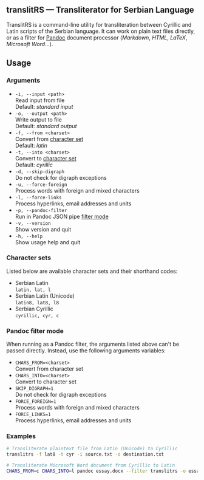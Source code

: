 ## translitRS — Transliterator for Serbian Language

TranslitRS is a command-line utility for transliteration between Cyrillic and Latin scripts of the Serbian language. It can work on plain text files directly, or as a filter for [Pandoc](https://pandoc.org/) document processor (*Markdown*, *HTML*, *LaTeX*, *Microsoft Word*...).

## Usage

### Arguments
  
- `-i, --input <path>` \
  Read input from file \
  Default: *standard input*
- `-o, --output <path>` \
  Write output to file \
  Default: *standard output*
- `-f, --from <charset>` \
  Convert from [character set](#character-sets) \
  Default: *latin*
- `-t, --into <charset>` \
  Convert to [character set](#character-sets) \
  Default: *cyrillic*
- `-d, --skip-digraph` \
  Do not check for digraph exceptions
- `-u, --force-foreign` \
  Process words with foreign and mixed characters
- `-l, --force-links` \
  Process hyperlinks, email addresses and units
- `-p, --pandoc-filter` \
  Run in Pandoc JSON pipe [filter mode](#pandoc-filter-mode)
- `-v, --version` \
  Show version and quit
- `-h, --help` \
  Show usage help and quit

### Character sets

Listed below are available character sets and their shorthand codes:

- Serbian Latin \
  `latin, lat, l`
- Serbian Latin (Unicode) \
  `latin8, lat8, l8`
- Serbian Cyrillic \
  `cyrillic, cyr, c`

### Pandoc filter mode

When running as a Pandoc filter, the arguments listed above can't be passed directly. Instead, use the following arguments variables:

- `CHARS_FROM=<charset>` \
Convert from character set
- `CHARS_INTO=<charset>` \
Convert to character set
- `SKIP_DIGRAPH=1` \
Do not check for digraph exceptions
- `FORCE_FOREIGN=1` \
Process words with foreign and mixed characters
- `FORCE_LINKS=1` \
Process hyperlinks, email addresses and units

### Examples
```sh
# Transliterate plaintext file from Latin (Unicode) to Cyrillic
translitrs -f lat8 -t cyr -i source.txt -o destination.txt

# Transliterate Microsoft Word document from Cyrillic to Latin
CHARS_FROM=c CHARS_INTO=l pandoc essay.docx --filter translitrs -o essay.docx
```

